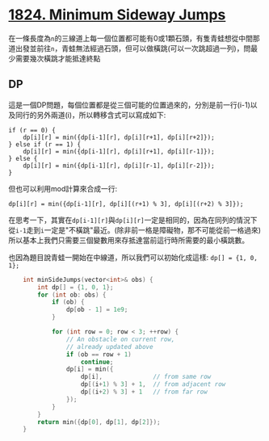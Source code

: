 # [1824. Minimum Sideway Jumps](https://leetcode.com/problems/minimum-sideway-jumps/)

在一條長度為`n`的三線道上每一個位置都可能有0或1顆石頭，有隻青蛙想從中間那道出發並前往`n`，青蛙無法經過石頭，但可以做橫跳(可以一次跳超過一列)，問最少需要幾次橫跳才能抵達終點

## DP
這是一個DP問題，每個位置都是從三個可能的位置過來的，分別是前一行(i-1)以及同行的另外兩道(i)，所以轉移含式可以寫成如下:
```
if (r == 0) {
    dp[i][r] = min({dp[i-1][r], dp[i][r+1], dp[i][r+2]});
} else if (r == 1) {
    dp[i][r] = min({dp[i-1][r], dp[i][r+1], dp[i][r-1]});
} else {
    dp[i][r] = min({dp[i-1][r], dp[i][r-1], dp[i][r-2]});
}
```

但也可以利用mod計算來合成一行:
```
dp[i][r] = min({dp[i-1][r], dp[i][(r+1) % 3], dp[i][(r+2) % 3]});
```

在思考一下，其實在`dp[i-1][r]`與`dp[i][r]`一定是相同的，因為在同列的情況下從`i-1`走到`i`一定是"不橫跳"最近。(除非前一格是障礙物，那不可能從前一格過來)所以基本上我們只需要三個變數用來存抵達當前這行時所需要的最小橫跳數。

也因為題目說青蛙一開始在中線道，所以我們可以初始化成這樣: `dp[] = {1, 0, 1};`

```cpp
    int minSideJumps(vector<int>& obs) {
        int dp[] = {1, 0, 1};
        for (int ob: obs) {
            if (ob) {
                dp[ob - 1] = 1e9;
            }

            for (int row = 0; row < 3; ++row) {
                // An obstacle on current row,
                // already updated above
                if (ob == row + 1)
                    continue;
                dp[i] = min({
                    dp[i],              // from same row
                    dp[(i+1) % 3] + 1,  // from adjacent row
                    dp[(i+2) % 3] + 1   // from far row
                });
            }
        }
        return min({dp[0], dp[1], dp[2]});
    }
```
